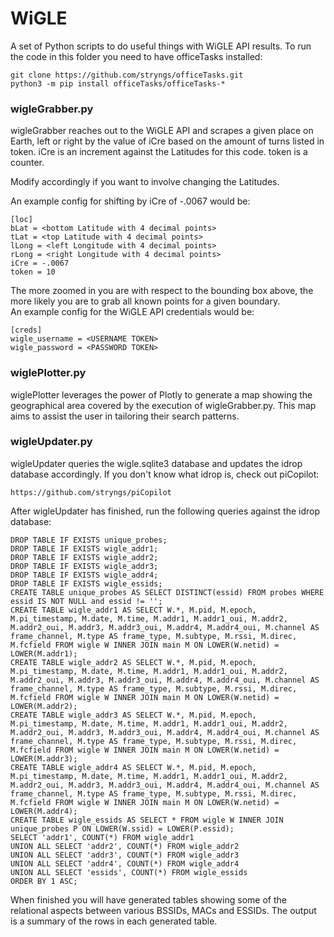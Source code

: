 # WiGLE
A set of Python scripts to do useful things with WiGLE API results.  To run the code in this folder you need to have officeTasks installed:
```
git clone https://github.com/stryngs/officeTasks.git
python3 -m pip install officeTasks/officeTasks-*
```

### wigleGrabber.py
wigleGrabber reaches out to the WiGLE API and scrapes a given place on Earth, left or right by the value of iCre based on the amount of turns listed in token.  iCre is an increment against the Latitudes for this code.  token is a counter.

Modify accordingly if you want to involve changing the Latitudes.

An example config for shifting by iCre of -.0067 would be:
```
[loc]
bLat = <bottom Latitude with 4 decimal points>
tLat = <top Latitude with 4 decimal points>
lLong = <left Longitude with 4 decimal points>
rLong = <right Longitude with 4 decimal points>
iCre = -.0067
token = 10
```
The more zoomed in you are with respect to the bounding box above, the more likely you are to grab all known points for a given boundary.
</br>
An example config for the WiGLE API credentials would be:
```
[creds]
wigle_username = <USERNAME TOKEN>
wigle_password = <PASSWORD TOKEN>
```

### wiglePlotter.py
wiglePlotter leverages the power of Plotly to generate a map showing the geographical area covered by the execution of wigleGrabber.py.  This map aims to assist the user in tailoring their search patterns.

### wigleUpdater.py
wigleUpdater queries the wigle.sqlite3 database and updates the idrop database accordingly.  If you don't know what idrop is, check out piCopilot:
```
https://github.com/stryngs/piCopilot
```
After wigleUpdater has finished, run the following queries against the idrop database:
```
DROP TABLE IF EXISTS unique_probes;
DROP TABLE IF EXISTS wigle_addr1;
DROP TABLE IF EXISTS wigle_addr2;
DROP TABLE IF EXISTS wigle_addr3;
DROP TABLE IF EXISTS wigle_addr4;
DROP TABLE IF EXISTS wigle_essids;
CREATE TABLE unique_probes AS SELECT DISTINCT(essid) FROM probes WHERE essid IS NOT NULL and essid != '';
CREATE TABLE wigle_addr1 AS SELECT W.*, M.pid, M.epoch, M.pi_timestamp, M.date, M.time, M.addr1, M.addr1_oui, M.addr2, M.addr2_oui, M.addr3, M.addr3_oui, M.addr4, M.addr4_oui, M.channel AS frame_channel, M.type AS frame_type, M.subtype, M.rssi, M.direc, M.fcfield FROM wigle W INNER JOIN main M ON LOWER(W.netid) = LOWER(M.addr1);
CREATE TABLE wigle_addr2 AS SELECT W.*, M.pid, M.epoch, M.pi_timestamp, M.date, M.time, M.addr1, M.addr1_oui, M.addr2, M.addr2_oui, M.addr3, M.addr3_oui, M.addr4, M.addr4_oui, M.channel AS frame_channel, M.type AS frame_type, M.subtype, M.rssi, M.direc, M.fcfield FROM wigle W INNER JOIN main M ON LOWER(W.netid) = LOWER(M.addr2);
CREATE TABLE wigle_addr3 AS SELECT W.*, M.pid, M.epoch, M.pi_timestamp, M.date, M.time, M.addr1, M.addr1_oui, M.addr2, M.addr2_oui, M.addr3, M.addr3_oui, M.addr4, M.addr4_oui, M.channel AS frame_channel, M.type AS frame_type, M.subtype, M.rssi, M.direc, M.fcfield FROM wigle W INNER JOIN main M ON LOWER(W.netid) = LOWER(M.addr3);
CREATE TABLE wigle_addr4 AS SELECT W.*, M.pid, M.epoch, M.pi_timestamp, M.date, M.time, M.addr1, M.addr1_oui, M.addr2, M.addr2_oui, M.addr3, M.addr3_oui, M.addr4, M.addr4_oui, M.channel AS frame_channel, M.type AS frame_type, M.subtype, M.rssi, M.direc, M.fcfield FROM wigle W INNER JOIN main M ON LOWER(W.netid) = LOWER(M.addr4);
CREATE TABLE wigle_essids AS SELECT * FROM wigle W INNER JOIN unique_probes P ON LOWER(W.ssid) = LOWER(P.essid);
SELECT 'addr1', COUNT(*) FROM wigle_addr1
UNION ALL SELECT 'addr2', COUNT(*) FROM wigle_addr2
UNION ALL SELECT 'addr3', COUNT(*) FROM wigle_addr3
UNION ALL SELECT 'addr4', COUNT(*) FROM wigle_addr4
UNION ALL SELECT 'essids', COUNT(*) FROM wigle_essids
ORDER BY 1 ASC;
```
When finished you will have generated tables showing some of the relational aspects between various BSSIDs, MACs and ESSIDs.  The output is a summary of the rows in each generated table.
